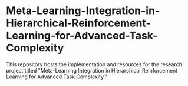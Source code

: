 # Meta-Learning-Integration-in-Hierarchical-Reinforcement-Learning-for-Advanced-Task-Complexity
This repository hosts the implementation and resources for the research project titled "Meta-Learning Integration in Hierarchical Reinforcement Learning for Advanced Task Complexity." 
